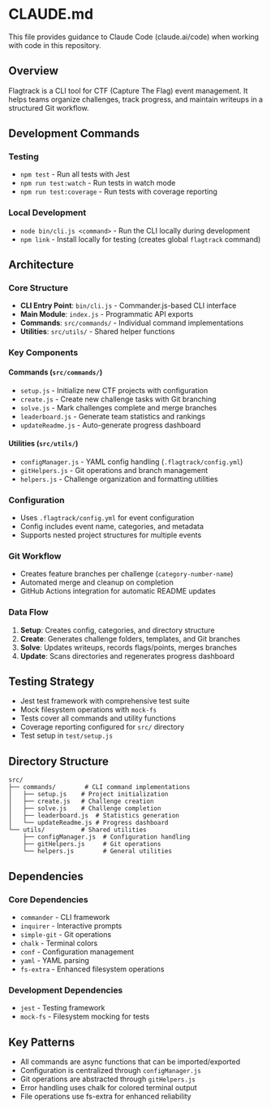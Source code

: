 # CLAUDE.md

This file provides guidance to Claude Code (claude.ai/code) when working with code in this repository.

## Overview

Flagtrack is a CLI tool for CTF (Capture The Flag) event management. It helps teams organize challenges, track progress, and maintain writeups in a structured Git workflow.

## Development Commands

### Testing
- `npm test` - Run all tests with Jest
- `npm run test:watch` - Run tests in watch mode  
- `npm run test:coverage` - Run tests with coverage reporting

### Local Development
- `node bin/cli.js <command>` - Run the CLI locally during development
- `npm link` - Install locally for testing (creates global `flagtrack` command)

## Architecture

### Core Structure
- **CLI Entry Point**: `bin/cli.js` - Commander.js-based CLI interface
- **Main Module**: `index.js` - Programmatic API exports
- **Commands**: `src/commands/` - Individual command implementations
- **Utilities**: `src/utils/` - Shared helper functions

### Key Components

#### Commands (`src/commands/`)
- `setup.js` - Initialize new CTF projects with configuration
- `create.js` - Create new challenge tasks with Git branching
- `solve.js` - Mark challenges complete and merge branches
- `leaderboard.js` - Generate team statistics and rankings
- `updateReadme.js` - Auto-generate progress dashboard

#### Utilities (`src/utils/`)
- `configManager.js` - YAML config handling (`.flagtrack/config.yml`)
- `gitHelpers.js` - Git operations and branch management
- `helpers.js` - Challenge organization and formatting utilities

### Configuration
- Uses `.flagtrack/config.yml` for event configuration
- Config includes event name, categories, and metadata
- Supports nested project structures for multiple events

### Git Workflow
- Creates feature branches per challenge (`category-number-name`)
- Automated merge and cleanup on completion
- GitHub Actions integration for automatic README updates

### Data Flow
1. **Setup**: Creates config, categories, and directory structure
2. **Create**: Generates challenge folders, templates, and Git branches  
3. **Solve**: Updates writeups, records flags/points, merges branches
4. **Update**: Scans directories and regenerates progress dashboard

## Testing Strategy

- Jest test framework with comprehensive test suite
- Mock filesystem operations with `mock-fs`
- Tests cover all commands and utility functions
- Coverage reporting configured for `src/` directory
- Test setup in `test/setup.js`

## Directory Structure

```
src/
├── commands/        # CLI command implementations
│   ├── setup.js    # Project initialization
│   ├── create.js   # Challenge creation
│   ├── solve.js    # Challenge completion
│   ├── leaderboard.js  # Statistics generation
│   └── updateReadme.js # Progress dashboard
└── utils/          # Shared utilities
    ├── configManager.js  # Configuration handling
    ├── gitHelpers.js     # Git operations
    └── helpers.js        # General utilities
```

## Dependencies

### Core Dependencies
- `commander` - CLI framework
- `inquirer` - Interactive prompts
- `simple-git` - Git operations
- `chalk` - Terminal colors
- `conf` - Configuration management
- `yaml` - YAML parsing
- `fs-extra` - Enhanced filesystem operations

### Development Dependencies
- `jest` - Testing framework
- `mock-fs` - Filesystem mocking for tests

## Key Patterns

- All commands are async functions that can be imported/exported
- Configuration is centralized through `configManager.js`
- Git operations are abstracted through `gitHelpers.js`
- Error handling uses chalk for colored terminal output
- File operations use fs-extra for enhanced reliability